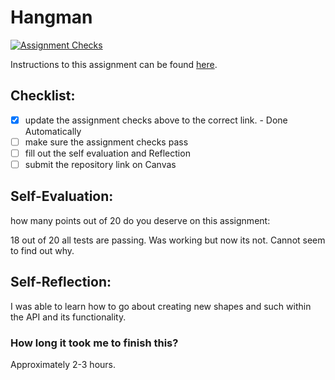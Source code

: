 Hangman
=====================
[![Assignment Checks](https://github.com/it3049c-fall22-henderson/hangman-FallenFoxes/actions/workflows/classroom.yml/badge.svg)](https://github.com/it3049c-fall22-henderson/hangman-FallenFoxes/actions/workflows/classroom.yml)

Instructions to this assignment can be found [here](#).

## Checklist:
- [x] update the assignment checks above to the correct link. - Done Automatically
- [ ] make sure the assignment checks pass
- [ ] fill out the self evaluation and Reflection
- [ ] submit the repository link on Canvas

## Self-Evaluation:

how many points out of 20 do you deserve on this assignment:

18 out of 20
all tests are passing. Was working but now its not. Cannot seem to find out why.

## Self-Reflection:

I was able to learn how to go about creating new shapes and such within the API and its functionality. 

### How long it took me to finish this?

Approximately 2-3 hours. 
